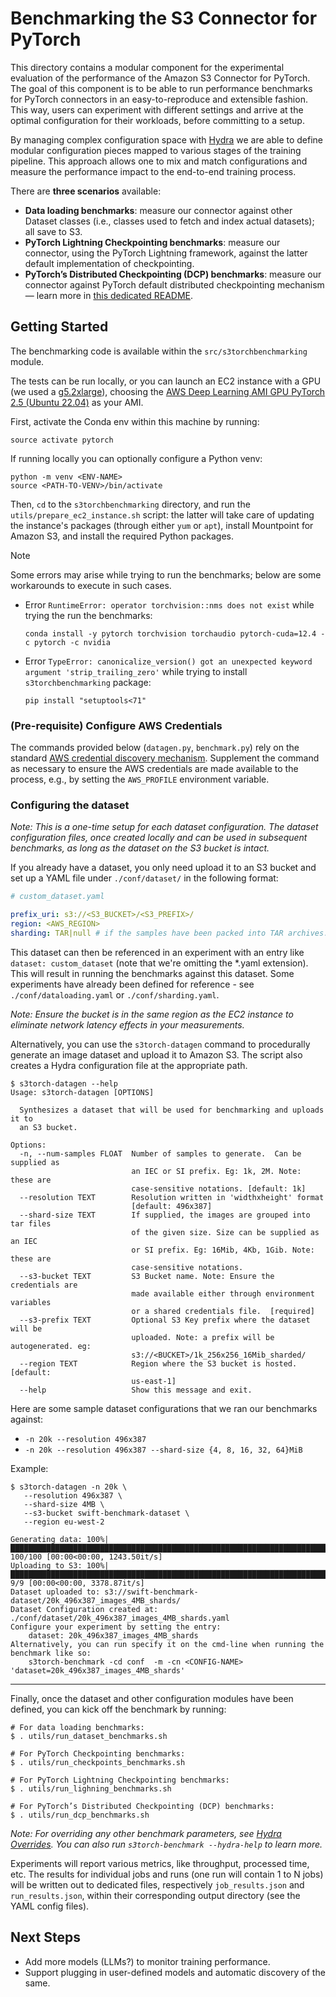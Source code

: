 # Benchmarking the S3 Connector for PyTorch

This directory contains a modular component for the experimental evaluation of the performance of the Amazon S3 Connector for
PyTorch.
The goal of this component is to be able to run performance benchmarks for PyTorch connectors in an easy-to-reproduce and
extensible fashion. This way, users can experiment with different settings and arrive at the optimal configuration for their workloads,
before committing to a setup.

By managing complex configuration space with [Hydra](https://hydra.cc/) we are able to define modular configuration pieces mapped to various
stages of the training pipeline. This approach allows one to mix and match configurations and measure the performance 
impact to the end-to-end training process.

There are **three scenarios** available:

- **Data loading benchmarks**: measure our connector against other Dataset classes (i.e., classes used to fetch and
  index actual datasets); all save to S3.
- **PyTorch Lightning Checkpointing benchmarks**: measure our connector, using the PyTorch Lightning framework, against
  the latter default implementation of checkpointing.
- **PyTorch’s Distributed Checkpointing (DCP) benchmarks**: measure our connector against PyTorch default distributed
  checkpointing mechanism — learn more in [this dedicated README](src/s3torchbenchmarking/dcp/README.md).

## Getting Started

The benchmarking code is available within the `src/s3torchbenchmarking` module.

The tests can be run locally, or you can launch an EC2 instance with a GPU (we used a [g5.2xlarge][g5.2xlarge]),
choosing the [AWS Deep Learning AMI GPU PyTorch 2.5 (Ubuntu 22.04)][dl-ami] as your AMI.

First, activate the Conda env within this machine by running:

```shell
source activate pytorch
```

If running locally you can optionally configure a Python venv:

```shell
python -m venv <ENV-NAME>
source <PATH-TO-VENV>/bin/activate
```

Then, `cd` to the `s3torchbenchmarking` directory, and run the `utils/prepare_ec2_instance.sh` script: the latter will
take care of updating the instance's packages (through either `yum` or `apt`), install Mountpoint for Amazon S3, and 
install the required Python packages.

> [!NOTE]
> Some errors may arise while trying to run the benchmarks; below are some workarounds to execute in such cases.

- Error `RuntimeError: operator torchvision::nms does not exist` while trying the run the benchmarks:
  ```shell
  conda install -y pytorch torchvision torchaudio pytorch-cuda=12.4 -c pytorch -c nvidia
  ```
- Error `TypeError: canonicalize_version() got an unexpected keyword argument 'strip_trailing_zero'` while trying to
  install `s3torchbenchmarking` package:
  ```shell
  pip install "setuptools<71"
  ```

### (Pre-requisite) Configure AWS Credentials

The commands provided below (`datagen.py`, `benchmark.py`) rely on the
standard [AWS credential discovery mechanism][credentials]. Supplement the command as necessary to ensure the AWS
credentials are made available to the process, e.g., by setting the `AWS_PROFILE` environment variable.

### Configuring the dataset

_Note: This is a one-time setup for each dataset configuration. The dataset configuration files, once created locally
and can be used in subsequent benchmarks, as long as the dataset on the S3 bucket is intact._

If you already have a dataset, you only need upload it to an S3 bucket and set up a YAML file under
`./conf/dataset/` in the following format:

```yaml
# custom_dataset.yaml

prefix_uri: s3://<S3_BUCKET>/<S3_PREFIX>/
region: <AWS_REGION>
sharding: TAR|null # if the samples have been packed into TAR archives.
```

This dataset can then be referenced in an experiment with an entry like `dataset: custom_dataset` (note that we're 
omitting the *.yaml extension). This will result in running the benchmarks against this dataset. Some experiments have 
already been defined for reference - see `./conf/dataloading.yaml` or `./conf/sharding.yaml`.

_Note: Ensure the bucket is in the same region as the EC2 instance to eliminate network latency effects in your
measurements._

Alternatively, you can use the `s3torch-datagen` command to procedurally generate an image dataset and upload it to 
Amazon S3. The script also creates a Hydra configuration file at the appropriate path.

```
$ s3torch-datagen --help
Usage: s3torch-datagen [OPTIONS]

  Synthesizes a dataset that will be used for benchmarking and uploads it to
  an S3 bucket.

Options:
  -n, --num-samples FLOAT  Number of samples to generate.  Can be supplied as
                           an IEC or SI prefix. Eg: 1k, 2M. Note: these are
                           case-sensitive notations. [default: 1k]
  --resolution TEXT        Resolution written in 'widthxheight' format
                           [default: 496x387]
  --shard-size TEXT        If supplied, the images are grouped into tar files
                           of the given size. Size can be supplied as an IEC
                           or SI prefix. Eg: 16Mib, 4Kb, 1Gib. Note: these are
                           case-sensitive notations.
  --s3-bucket TEXT         S3 Bucket name. Note: Ensure the credentials are
                           made available either through environment variables
                           or a shared credentials file.  [required]
  --s3-prefix TEXT         Optional S3 Key prefix where the dataset will be
                           uploaded. Note: a prefix will be autogenerated. eg:
                           s3://<BUCKET>/1k_256x256_16Mib_sharded/
  --region TEXT            Region where the S3 bucket is hosted.  [default:
                           us-east-1]
  --help                   Show this message and exit.

```

Here are some sample dataset configurations that we ran our benchmarks against:

- `-n 20k --resolution 496x387`
- `-n 20k --resolution 496x387 --shard-size {4, 8, 16, 32, 64}MiB`

Example:

```
$ s3torch-datagen -n 20k \
   --resolution 496x387 \
   --shard-size 4MB \
   --s3-bucket swift-benchmark-dataset \
   --region eu-west-2

Generating data: 100%|█████████████████████████████████████████████████████████████████████████████████████████████████████████████████████████████████████| 100/100 [00:00<00:00, 1243.50it/s]
Uploading to S3: 100%|█████████████████████████████████████████████████████████████████████████████████████████████████████████████████████████████████████████| 9/9 [00:00<00:00, 3378.87it/s]
Dataset uploaded to: s3://swift-benchmark-dataset/20k_496x387_images_4MB_shards/
Dataset Configuration created at: ./conf/dataset/20k_496x387_images_4MB_shards.yaml
Configure your experiment by setting the entry:
    dataset: 20k_496x387_images_4MB_shards
Alternatively, you can run specify it on the cmd-line when running the benchmark like so:
    s3torch-benchmark -cd conf  -m -cn <CONFIG-NAME> 'dataset=20k_496x387_images_4MB_shards'
```

---

Finally, once the dataset and other configuration modules have been defined, you can kick off the benchmark by running:

```shell
# For data loading benchmarks:
$ . utils/run_dataset_benchmarks.sh 

# For PyTorch Checkpointing benchmarks:
$ . utils/run_checkpoints_benchmarks.sh

# For PyTorch Lightning Checkpointing benchmarks:
$ . utils/run_lighning_benchmarks.sh

# For PyTorch’s Distributed Checkpointing (DCP) benchmarks:
$ . utils/run_dcp_benchmarks.sh
```

_Note: For overriding any other benchmark parameters, see [Hydra Overrides][hydra-overrides]. You can also run 
`s3torch-benchmark --hydra-help` to learn more._

Experiments will report various metrics, like throughput, processed time, etc. The results for individual jobs and runs 
(one run will contain 1 to N jobs) will be written out to dedicated files, respectively `job_results.json` and
`run_results.json`, within their corresponding output directory (see the YAML config files).

## Next Steps

- Add more models (LLMs?) to monitor training performance.
- Support plugging in user-defined models and automatic discovery of the same.

[g5.2xlarge]: https://aws.amazon.com/ec2/instance-types/g5/

[dl-ami]: https://docs.aws.amazon.com/dlami/latest/devguide/appendix-ami-release-notes.html

[credentials]: https://docs.aws.amazon.com/cli/latest/userguide/cli-configure-files.html

[hydra-overrides]: https://hydra.cc/docs/advanced/override_grammar/basic/
